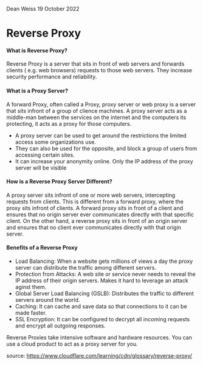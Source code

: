 Dean Weiss
19 October 2022

# Reverse Proxy
<p> 
  
  #### What is Reverse Proxy? 
  Reverse Proxy is a server that sits in front of web servers and forwards clients ( e.g. web browsers) requests to those web servers. They increase security performance and reliability. 
  
 #### What is a Proxy Server?
  A forward Proxy, often called a Proxy, proxy server or web proxy is a server that sits infront of a group of clience machines. A proxy server acts as a middle-man between the services on the internet and the computers its protecting, it acts as a proxy for those computers. 
      
  - A proxy server can be used to get around the restrictions the limited access some organizations use. 
  - They can also be used for the opposite, and block a group of users from accessing certain sites. 
  - It can increase your anonymity online. Only the IP address of the proxy server will be visible
  
#### How is a Reverse Proxy Server Different?
  A proxy server sits infront of one or more web servers,  intercepting requests from clients. This is different from a forward proxy, where the proxy sits infront of clients. A forward proxy sits in front of a client and ensures that no origin server ever communicates directly with that specific client. On the other hand, a reverse proxy sits in front of an origin server and ensures that no client ever communicates directly with that origin server.
  
#### Benefits of a Reverse Proxy
  - Load Balancing: When a website gets millions of views a day the proxy server can distribute the traffic among different servers.
  - Protection from Attacks: A web site or service never needs to reveal the IP address of their origin servers. Makes it hard to leverage an attack aginst them.
  - Global Server Load Balancing (GSLB): Distributes the traffic to different servers around the world.
  - Caching: It can cache and save data so that connections to it can be made faster.
  - SSL Encryption: It can be configured to decrypt all incoming requests and encrypt all outgoing responses.
  
 Reverse Proxies take intensive software and hardware resources. You can use a cloud product to act as a proxy server for you.
  
source: https://www.cloudflare.com/learning/cdn/glossary/reverse-proxy/
</p>
